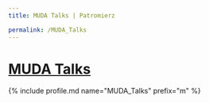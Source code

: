 ```yaml
---
title: MUDA Talks | Patromierz

permalink: /MUDA_Talks
---
```


# [MUDA Talks](https://patronite.pl/MUDA_Talks)

{% include profile.md name="MUDA_Talks" prefix="m" %}
